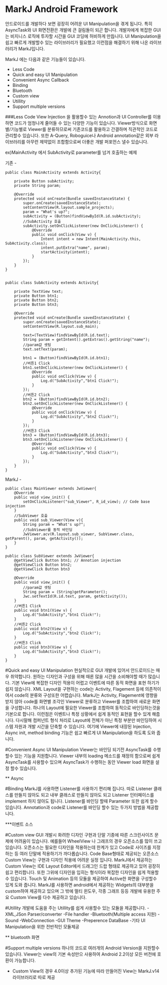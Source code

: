 MarkJ Android Framework
========
안드로이드를 개발하다 보면 굉장히 어려운 UI Manipulation을 겪게 됩니다.
특히 AsyncTask와 UI 화면전환은 개발에 큰 걸림돌이 되곤 합니다.
개발자에게 복잡한 GUI는 비지니스 로직에 투자할 시간을 GUI 코딩에 허비하게 만듭니다.
UI Manipulation을 쉽고 빠르게 개발할수 있는 라이브러리가 필요했고
이런점을 해결하기 위해 나온 라이브러리가 MarkJ입니다.

MarkJ 에는 다음과 같은 기능들이 있습니다.
- Less Code
- Quick and easy UI Manipulation
- Convenient Async Callback
- Binding
- Bluetooth
- Custom view 
- Utillity
- Support multiple versions

###Less Code
View Injection 을 활용할수 있는 Annotion과 UI Controller를 이용하면
코드가 엄청나게 줄어들 수 있는 다양한 기능이 있습니다.
Viewer방식으로 화면별/기능별로 Viewer를 분류하므로써 기존코드를 활용하고
간결하며 직관적인 코드로 관리할수 있습니다.
또한 A-Query, Roboguice나 Android annotation같은 외부 라이브러리를 
아무런 제약없이 조합함으로써 더좋은 개발 퍼포먼스 낼수 있습니다.

ex)MainActivity 에서 SubActivity로 parameter를 넘겨 호출하는 예제

 기존 -

	public class MainActivity extends Activity{

		private Button subActivity;
		private String param;
	
		@Override
		protected void onCreate(Bundle savedInstanceState) {
			super.onCreate(savedInstanceState);
			setContentView(R.layout.sample_projects);
			param = "What's up?";
			subActivity = (Button)findViewById(R.id.subActivity);
			//SubActivity 호출
			subActivity.setOnClickListener(new OnClickListener() {
				@Override
				public void onClick(View v) {
					Intent intent = new Intent(MainActivity.this, SubActivity.class);
					intent.putExtra("name", param);
					startActivity(intent);
				}
			});
		}
	}


	public class SubActivity extends Activity{
	
		private TextView text;
		private Button btn1;
		private Button btn2;
		private Button btn3;
		
		@Override
		protected void onCreate(Bundle savedInstanceState) {
			super.onCreate(savedInstanceState);
			setContentView(R.layout.sub_main);
			
			text=(TextView)findViewById(R.id.text);
			String param = getIntent().getExtras().getString("name");
			//param값 셋팅
			text.setText(param);
			
			btn1 = (Button)findViewById(R.id.btn1);
			//버튼1 Click
			btn1.setOnClickListener(new OnClickListener() {
				@Override
				public void onClick(View v) {
					Log.d("SubActivity","btn1 Click!");
				}
			});
			//버튼2 Click
			btn2 = (Button)findViewById(R.id.btn2);
			btn2.setOnClickListener(new OnClickListener() {
				@Override
				public void onClick(View v) {
					Log.d("SubActivity","btn2 Click!");
				}
			});
			//버튼3 Click
			btn3 = (Button)findViewById(R.id.btn3);
			btn3.setOnClickListener(new OnClickListener() {
				@Override
				public void onClick(View v) {
					Log.d("SubActivity","btn3 Click!");
				}
			});
		}
	}

	
 MarkJ -
 
	public class MainViewer extends JwViewer{
		@Override
		public void view_init() {
			setOnClickListener("sub_Viewer", R_id_view); // Code base injection
		}
		//SubViewer 호출
		public void sub_Viewer(View v){
			String param = "What's up?";
			//SubViewer를 동적 바인딩
			JwViewer.acv(R.layout.sub_viewer, SubViewer.class, getParent(), param, getActivity());
		}
	}
	
	public class SubViewer extends JwViewer{
		@getViewClick Button btn1; // Annotion injection
		@getViewClick Button btn2;
		@getViewClick Button btn3
		
		@Override
		public void view_init() {
			//param값 셋팅
			String param = (String)getParameter();
			Jwc.setTextId(R.id.text, param, getActivity());
		}
		//버튼1 Click
		public void btn1(View v) {
			Log.d("SubActivity","btn1 Click!");
		}
		//버튼2 Click
		public void btn2(View v) {
			Log.d("SubActivity","btn2 Click!");
		}
		//버튼3 Click
		public void btn3(View v) {
			Log.d("SubActivity","btn3 Click!");
		}
	}

#Quick and easy UI Manipulation
현실적으로 GUI 개발에 있어서 안드로이드는 매우 취약합니다. 원하는 디자인과 구성을 위해
때론 많을 시간을 소비해야할 때가 많습니다. 기본 View에 복잡한 디자인 적용이 어렵고 
이벤트에 따른 동적 화면을 표현 하기가 쉽지 않습니다. XML Layout을 구현하는 code는 Activity, Flagement 등에 의존적이여서
code의 분류와 구성또한 어렵습니다.
MarkJ는 Activity, Flagement에 영향을 받지 않아 code를 화면별 조각인 Viewer로 분류하고 Viewer를 조합하여 새로운 화면을 구성합니다. 
하나의 Layout에 필요한 Viewer를 조합하여 동적으로 바인딩하는것을 기본으로 합니다.
이런점은 이벤트나 특정 상황에서 쉽게 동적인 표현을 할수 있게 해줍니다.
다시말해 컴퍼넌트 형식 처리로 Layout에 전체가 아닌 특정 부분만 바인딩하여 시스템 자원과 개발 시간을 단축할 수 있습니다.
여기에 Viewer에 내장된 Injection, Async init, method binding 기능은 쉽고 빠르게 UI Manipulation을 하도록 도와 줍니다.



#Convenient Async UI Manipulation
Viewer는 바인딩 되기전 AsyncTask를 수행할수 있는 기능을 지원합니다.
Viewer 내부의 loading 메소드를 재정의 함으로써 쉽게 AsyncTask를 사용할수 있으며
AsyncTask가 수행하는 동안 Viewer load 화면을 설정 할수 있습니다.

** Async



#Binding
MarkJ를 사용하면 Listener를 사용하기 편리해 집니다. 
따로 Listener 클래스를 만들지 않아도 되고 내부 클래스로 만들지 않아도 되고 Listener 인터페이스를 implement 하지 않아도 됩니다. 
Listener를 바인딩 할때 Parameter 또한 쉽게 할수 있습니다.
Annotation과 code로 Listener를 바인딩 할수 있는 두가지 방법을 제공합니다.

***이벤트 소스

#Custom view 
 GUI 개발시 화려한 디자인 구현과 단말 기종에 따른 스크린사이즈 문제에 어려움이 있습니다.
 예를들어 WheelView 나 그래프의 경우 오픈소스를 많이 쓰고 있습니다.
 오픈소스는 필요한 디자인을 적용하는데 한계가 있고 Code로 사이즈를 지정하는 등 여러 단말에 적용하기가 까다롭습니다.
 Code Base형태로 제공되는 오픈소스 Custom View는 구현과 디자인 적용에 어려운 실정 입니다.
 MarkJ에서 제공하는 Custom View는 IDE Layout Editor에서 드래그인 드랍 형태로 제공하고 있어 굉장히 쉽고 편리합니다.
 또한 그위에 디자인을 입히는 형식이라 복잡한 디자인을 쉽게 적용할수 있습니다.
 Touch 및 Animation 등의 모듈을 제공하여 Active한 화면을 구성할수 있게 도와 줍니다.
 MarkJ를 사용하면 android에서 제공하는 Widgets의 대부분을 custom하여 제공하고 있으며 
 그 밖에 멀티 윈도우, 각종 그래프 등등 개발에 유용한 주요 Custom View를 다수 제공하고 있습니다.
  

#Utillity
개발에 도움을 주는 Utillity를 쉽게 사용할수 있는 모듈을 제공합니다.
 -XML,JSon Parser/converter
 -File handler 
 -Bluetooth(Multiple access 지원)
 -Sound 
 -WebConnection
 -GUI Theme
 -Preperence DataBase
 -기타 UI Manipulation을 위한 전반적인 모듈제공

** bluetooth 화면

#Support multiple versions
하나의 코드로 여러개의 Android Version을 지원할수 있습니다.
Viewer는 view의 기본 속성만으 사용하여 
Android 2.2이상 모든 버전에 호환이 가능합니다.
* Custom View의 경우 4.0이상 추가된 기능에 따라 만들어진 View는 MarkJ.v14 라이브러리로 따로 제공







